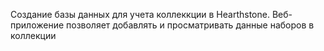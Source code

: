 Создание базы данных для учета коллеккции в Hearthstone. Веб-приложение позволяет добавлять и просматривать данные наборов в коллекции
